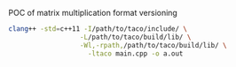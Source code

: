 POC of matrix multiplication format versioning

```bash
clang++ -std=c++11 -I/path/to/taco/include/ \
                  -L/path/to/taco/build/lib/ \
                  -Wl,-rpath,/path/to/taco/build/lib/ \
                    -ltaco main.cpp -o a.out
```

